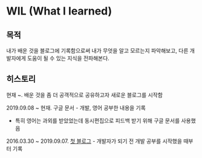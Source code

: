 # WIL (What I learned)

## 목적

내가 배운 것을 블로그에 기록함으로써 내가 무엇을 알고 모르는지 파악해보고, 다른 개발자에게 도움이 될 수 있는 지식을 전파해본다.

## 히스토리

현재 ~. 배운 것을 좀 더 공객적으로 공유하고자 새로운 블로그를 시작함

2019.09.08 ~ 현재. 구글 문서 - 개발, 영어 공부한 내용을 기록

* 특히 영어는 과외를 받았었는데 동시편집으로 피드백 받기 위해 구글 문서를 사용했음

2016.03.30 ~ 2019.09.07. [첫 블로그](https://yahma.tistory.com/) - 개발자가 되기 전 개발 공부를 시작했을 때부터 기록
